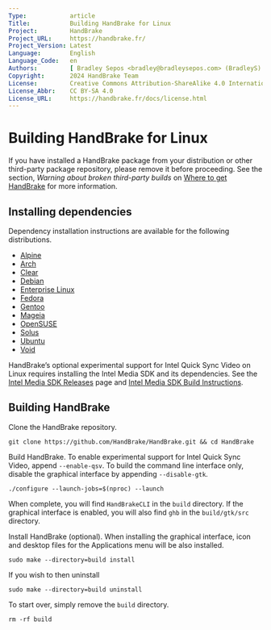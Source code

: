 ```yaml
---
Type:            article
Title:           Building HandBrake for Linux
Project:         HandBrake
Project_URL:     https://handbrake.fr/
Project_Version: Latest
Language:        English
Language_Code:   en
Authors:         [ Bradley Sepos <bradley@bradleysepos.com> (BradleyS) ]
Copyright:       2024 HandBrake Team
License:         Creative Commons Attribution-ShareAlike 4.0 International
License_Abbr:    CC BY-SA 4.0
License_URL:     https://handbrake.fr/docs/license.html
---
```


Building HandBrake for Linux
============================

If you have installed a HandBrake package from your distribution or other third-party package repository, please remove it before proceeding. See the section, *Warning about broken third-party builds* on [Where to get HandBrake](../get-handbrake/where-to-get-handbrake.html) for more information.

## Installing dependencies

Dependency installation instructions are available for the following distributions.

- [Alpine](install-dependencies-alpine.html)
- [Arch](install-dependencies-arch.html)
- [Clear](install-dependencies-clear.html)
- [Debian](install-dependencies-debian.html)
- [Enterprise Linux](install-dependencies-el.html)
- [Fedora](install-dependencies-fedora.html)
- [Gentoo](install-dependencies-gentoo.html)
- [Mageia](install-dependencies-mageia.html)
- [OpenSUSE](install-dependencies-opensuse.html)
- [Solus](install-dependencies-solus.html)
- [Ubuntu](install-dependencies-ubuntu.html)
- [Void](install-dependencies-void.html)

HandBrake’s optional experimental support for Intel Quick Sync Video on Linux requires installing the Intel Media SDK and its dependencies. See the [Intel Media SDK Releases](https://github.com/Intel-Media-SDK/MediaSDK/releases) page and [Intel Media SDK Build Instructions](https://github.com/Intel-Media-SDK/MediaSDK#how-to-build).

## Building HandBrake

Clone the HandBrake repository.

    git clone https://github.com/HandBrake/HandBrake.git && cd HandBrake

Build HandBrake. To enable experimental support for Intel Quick Sync Video, append `--enable-qsv`. To build the command line interface only, disable the graphical interface by appending `--disable-gtk`.

    ./configure --launch-jobs=$(nproc) --launch

When complete, you will find `HandBrakeCLI` in the `build` directory. If the graphical interface is enabled, you will also find `ghb` in the `build/gtk/src` directory.

Install HandBrake (optional). When installing the graphical interface, icon and desktop files for the Applications menu will be also installed.

    sudo make --directory=build install
    
If you wish to then uninstall
    
    sudo make --directory=build uninstall

To start over, simply remove the `build` directory.

    rm -rf build
